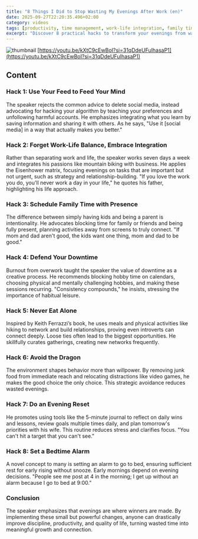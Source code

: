 ```yaml
---
title: "8 Things I Did to Stop Wasting My Evenings After Work (en)"
date: 2025-09-27T22:20:35.496+02:00
category: videos
tags: [productivity, time management, work-life integration, family time, social media hacks, networking, evening routine, personal development]
excerpt: "Discover 8 practical hacks to transform your evenings from wasted time into valuable moments for learning, family, and personal growth."
---
```


![thumbnail](https://i.ytimg.com/vi/kXtC9cEwBoI/maxresdefault.jpg)
[https://youtu.be/kXtC9cEwBoI?si=31qDdeUFuIhasaP1](https://youtu.be/kXtC9cEwBoI?si=31qDdeUFuIhasaP1)

<!--- My thoughts -->

## Content

### Hack 1: Use Your Feed to Feed Your Mind
The speaker rejects the common advice to delete social media, instead advocating for hacking your algorithm by teaching your preferences and unfollowing harmful accounts. He emphasizes integrating what you learn by saving information and sharing it with others. As he says, "Use it [social media] in a way that actually makes you better."

### Hack 2: Forget Work-Life Balance, Embrace Integration
Rather than separating work and life, the speaker works seven days a week and integrates his passions like mountain biking with business. He applies the Eisenhower matrix, focusing evenings on tasks that are important but not urgent, such as strategy and relationship-building. "If you love the work you do, you'll never work a day in your life," he quotes his father, highlighting his life approach.

### Hack 3: Schedule Family Time with Presence
The difference between simply having kids and being a parent is intentionality. He advocates blocking time for family or friends and being fully present, planning activities away from screens to truly connect. "If mom and dad aren't good, the kids want one thing, mom and dad to be good."

### Hack 4: Defend Your Downtime
Burnout from overwork taught the speaker the value of downtime as a creative process. He recommends blocking hobby time on calendars, choosing physical and mentally challenging hobbies, and making these sessions recurring. "Consistency compounds," he insists, stressing the importance of habitual leisure.

### Hack 5: Never Eat Alone
Inspired by Keith Ferrazzi’s book, he uses meals and physical activities like hiking to network and build relationships, proving even introverts can connect deeply. Loose ties often lead to the biggest opportunities. He skillfully curates gatherings, creating new networks frequently.

### Hack 6: Avoid the Dragon
The environment shapes behavior more than willpower. By removing junk food from immediate reach and relocating distractions like video games, he makes the good choice the only choice. This strategic avoidance reduces wasted evenings.

### Hack 7: Do an Evening Reset
He promotes using tools like the 5-minute journal to reflect on daily wins and lessons, review goals multiple times daily, and plan tomorrow's priorities with his wife. This routine reduces stress and clarifies focus. "You can't hit a target that you can't see."

### Hack 8: Set a Bedtime Alarm
A novel concept to many is setting an alarm to go to bed, ensuring sufficient rest for early rising without snooze. Early mornings depend on evening decisions. "People see me post at 4 in the morning; I get up without an alarm because I go to bed at 9:00."

### Conclusion
The speaker emphasizes that evenings are where winners are made. By implementing these small but powerful changes, anyone can drastically improve discipline, productivity, and quality of life, turning wasted time into meaningful growth and connection.
